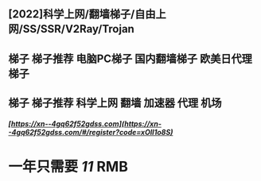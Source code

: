 ## [2022]科学上网/翻墙梯子/自由上网/SS/SSR/V2Ray/Trojan  
## 梯子 梯子推荐 电脑PC梯子 国内翻墙梯子 欧美日代理梯子  
## 梯子 梯子推荐 科学上网 翻墙 加速器 代理 机场  

##### [https://xn--4gq62f52gdss.com](https://xn--4gq62f52gdss.com/#/register?code=xOlI1o8S)    
# 一年只需要	***11*** RMB
